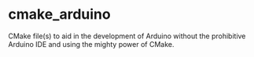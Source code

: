 # cmake_arduino
CMake file(s) to aid in the development of Arduino without the prohibitive Arduino IDE and using the mighty power of CMake.
